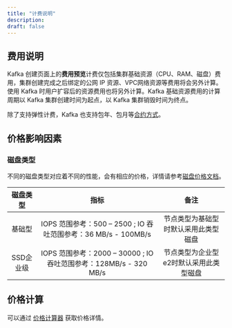 ```yaml
---
title: "计费说明"
description:
draft: false
---
```


## 费用说明

Kafka 创建页面上的**费用预览**计费仅包括集群基础资源（CPU、RAM、磁盘）费用，集群创建完成之后绑定的公网 IP 资源、VPC网络资源等费用将会另外计算。使用 Kafka 时用户扩容后的资源费用也将另外计算。Kafka 基础资源费用的计算周期以 Kafka 集群创建时间为起点，以 Kafka 集群销毁时间为终点。

除了支持弹性计费，Kafka 也支持包年、包月等[合约方式](https://docsv3.qingcloud.com/billing/intro/billing_zhinan/)。

## 价格影响因素

### 磁盘类型

不同的磁盘类型对应着不同的性能，会有相应的价格，详情请参考[磁盘价格文档](https://docsv3.qingcloud.com/storage/disk/billing/price/)。

| 磁盘类型  |                             指标                             |                  备注                  |
| :-------: | :----------------------------------------------------------: | :------------------------------------: |
|  基础型   | IOPS 范围参考：500 – 2500 ; IO 吞吐范围参考：36 MB/s - 100MB/s |  节点类型为基础型时默认采用此类型磁盘  |
| SSD企业级 | IOPS 范围参考：2000 – 30000 ; IO 吞吐范围参考：128MB/s - 320 MB/s | 节点类型为企业型e2时默认采用此类型磁盘 |


## 价格计算

可以通过 [价格计算器](https://www.qingcloud.com/pricing#/Kafka) 获取价格详情。
